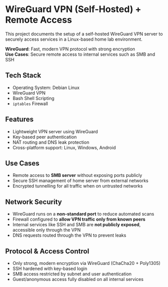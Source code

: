 # WireGuard VPN (Self-Hosted) + Remote Access

This project documents the setup of a self-hosted WireGuard VPN server to securely access services in a Linux-based home lab environment.

**WireGuard**: Fast, modern VPN protocol with strong encryption  
**Use Cases**: Secure remote access to internal services such as SMB and SSH

## Tech Stack

- Operating System: Debian Linux  
- WireGuard VPN  
- Bash Shell Scripting  
- `iptables` Firewall

## Features

- Lightweight VPN server using WireGuard  
- Key-based peer authentication  
- NAT routing and DNS leak protection  
- Cross-platform support: Linux, Windows, Android  

## Use Cases

- Remote access to **SMB server** without exposing ports publicly  
- Secure SSH management of home server from external networks  
- Encrypted tunnelling for all traffic when on untrusted networks  

## Network Security

- WireGuard runs on a **non-standard port** to reduce automated scans  
- Firewall configured to **allow VPN traffic only from known peers**  
- Internal services like SSH and SMB are **not publicly exposed**, accessible only through the VPN  
- DNS requests routed through the VPN to prevent leaks  

## Protocol & Access Control

- Only strong, modern encryption via WireGuard (ChaCha20 + Poly1305)  
- SSH hardened with key-based login
- SMB access restricted by subnet and user authentication  
- Guest/anonymous access fully disabled on all internal services
